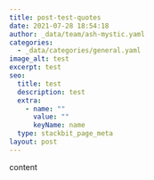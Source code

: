 ```yaml
---
title: post-test-quotes
date: 2021-07-28 18:54:18
author: _data/team/ash-mystic.yaml
categories:
  - _data/categories/general.yaml
image_alt: test
excerpt: test
seo:
  title: test
  description: test
  extra:
    - name: ""
      value: ""
      keyName: name
  type: stackbit_page_meta
layout: post
---
```

content
